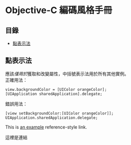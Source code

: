 # Objective-C 編碼風格手冊

## 目錄
* [點表示法](#點表示法)
  
  
  
  
  
  
  
  
  
  
  
  
  
  
  
  
  
  
  
  
  
  
  
  
  
  
## 點表示法
應該*僅用於*獲取和改變屬性，中括號表示法用於所有其他實例。  
正確用法：  

	view.backgroundColor = [UIColor orangeColor];
	[UIApplication sharedApplication].delegate;

錯誤用法：  

	[view setBackgroundColor:[UIColor orangeColor]]; 
	UIApplication.sharedApplication.delegate;

This is [an example][tag2] reference-style link.



























這裡是連結


































[tag2]:這裡是連結二
